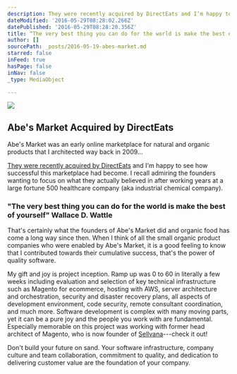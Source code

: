 ```yaml
---
description: They were recently acquired by DirectEats and I’m happy to see how successful this marketplace had become. I recall admiring the founders wanting to focus on what they actually believed in after working years at a large fortune 500 healthcare company (aka industrial chemical company).
dateModified: '2016-05-29T08:28:02.266Z'
datePublished: '2016-05-29T08:28:20.356Z'
title: “The very best thing you can do for the world is make the best of yourself” Wallace D. Wattle
author: []
sourcePath: _posts/2016-05-19-abes-market.md
starred: false
inFeed: true
hasPage: false
inNav: false
_type: MediaObject

---
```

<article style=""><img src="https://the-grid-user-content.s3-us-west-2.amazonaws.com/b737e5cb-2f21-4272-91e5-8f84b1c89a74.jpg" /><h1>Abe's Market Acquired by DirectEats</h1><p>Abe's Market was an early online marketplace for natural and organic products that I architected way back in 2009... </p></article>

[They were recently acquired by DirectEats][0] and I'm happy to see how successful this marketplace had become. I recall admiring the founders wanting to focus on what they actually believed in after working years at a large fortune 500 healthcare company (aka industrial chemical company).

### "The very best thing you can do for the world is make the best of yourself" Wallace D. Wattle

That's certainly what the founders of Abe's Market did and organic food has come a long way since then. When I think of all the small organic product companies who were enabled by Abe's Market, it is a good feeling to know that I contributed towards their cumulative success, that's the power of quality software.

My gift and joy is project inception. Ramp up was 0 to 60 in literally a few weeks including evaluation and selection of key technical infrastructure such as Magento for ecommerce, hosting with AWS, server architecture and orchestration, security and disaster recovery plans, all aspects of development environment, code security, remote consultant coordination, and much more. Software development is complex with many moving parts, yet it can be a pure joy and the people you work with are fundamental. Especially memorable on this project was working with former head architect of Magento, who is now founder of [Sellvana][1]---check it out!

Don't build your future on sand. Your software infrastructure, company culture and team collaboration, commitment to quality, and dedication to delivering customer value are the foundation of your company.

[0]: https://www.dropbox.com/s/l1riddrq2qpn0nm/abesmarket-acquisition.pdf?dl=0
[1]: https://www.sellvana.com/